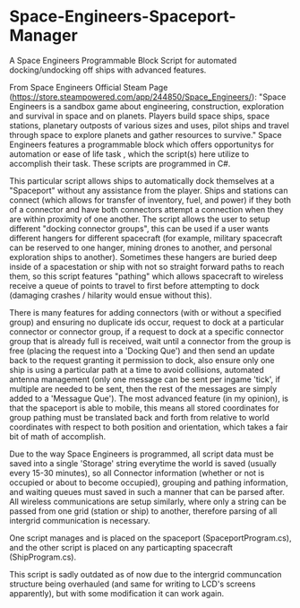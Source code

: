 # Space-Engineers-Spaceport-Manager
A Space Engineers Programmable Block Script for automated docking/undocking off ships with advanced features.

From Space Engineers Official Steam Page (https://store.steampowered.com/app/244850/Space_Engineers/): "Space Engineers is a sandbox game about engineering, construction, exploration and survival in space and on planets. Players build space ships, space stations, planetary outposts of various sizes and uses, pilot ships and travel through space to explore planets and gather resources to survive." Space Engineers features a programmable block which offers opportunitys for automation or ease of life task , which the script(s) here utilize to accomplish their task. These scripts are programmed in C#.

This particular script allows ships to automatically dock themselves at a "Spaceport" without any assistance from the player. Ships and stations can connect (which allows for transfer of inventory, fuel, and power) if they both of a connector and have both connectors attempt a connection when they are within proximity of one another. The script allows the user to setup different "docking connector groups", this can be used if a user wants different hangers for different spacecraft (for example, military spacecraft can be reserved to one hanger, mining drones to another, and personal exploration ships to another). Sometimes these hangers are buried deep inside of a spacestation or ship with not so straight forward paths to reach them, so this script features "pathing" which allows spacecraft to wireless receive a queue of points to travel to first before attempting to dock (damaging crashes / hilarity would ensue without this).

There is many features for adding connectors (with or without a specified group) and ensuring no duplicate ids occur, request to dock at a particular connector or connector group, if a request to dock at a specific connector group that is already full is received, wait until a connector from the group is free (placing the request into a 'Docking Que') and then send an update back to the request granting it permission to dock, also ensure only one ship is using a particular path at a time to avoid collisions, automated antenna management (only one message can be sent per ingame 'tick', if multiple are needed to be sent, then the rest of the messages are simply added to a 'Messague Que'). The most advanced feature (in my opinion), is that the spaceport is able to mobile, this means all stored coordinates for group pathing must be translated back and forth from relative to world coordinates with respect to both position and orientation, which takes a fair bit of math of accomplish.

Due to the way Space Engineers is programmed, all script data must be saved into a single 'Storage' string everytime the world is saved (usually every 15-30 minutes), so all Connector information (whether or not is occupied or about to become occupied), grouping and pathing information, and waiting queues must saved in such a manner that can be parsed after. All wireless communications are setup similarly, where only a string can be passed from one grid (station or ship) to another, therefore parsing of all intergrid communication is necessary.

One script manages and is placed on the spaceport (SpaceportProgram.cs), and the other script is placed on any particapting spacecraft (ShipProgram.cs).

This script is sadly outdated as of now due to the intergrid communcation structure being overhauled (and same for writing to LCD's screens apparently), but with some modification it can work again. 
